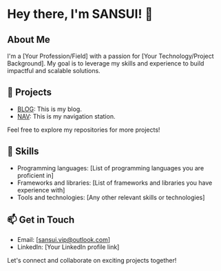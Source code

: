 # Hey there, I'm SANSUI! 👋

## About Me
I'm a [Your Profession/Field] with a passion for [Your Technology/Project Background]. My goal is to leverage my skills and experience to build impactful and scalable solutions.

## 🔭 Projects
- [BLOG](https://sansui.vip): This is my blog.
- [NAV](https://sosansui.cn): This is my navigation station.

Feel free to explore my repositories for more projects!

## 🚀 Skills
- Programming languages: [List of programming languages you are proficient in]
- Frameworks and libraries: [List of frameworks and libraries you have experience with]
- Tools and technologies: [Any other relevant skills or technologies]

## 📫 Get in Touch
- Email: [sansui.vip@outlook.com]
- LinkedIn: [Your LinkedIn profile link]

Let's connect and collaborate on exciting projects together!
